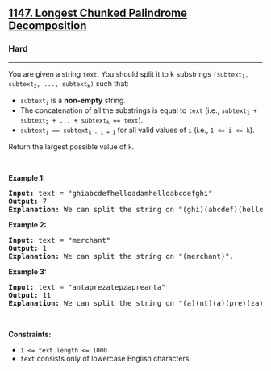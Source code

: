 <h2><a href="https://leetcode.com/problems/longest-chunked-palindrome-decomposition/">1147. Longest Chunked Palindrome Decomposition</a></h2><h3>Hard</h3><hr><div><p>You are given a string <code>text</code>. You should split it to k substrings <code>(subtext<sub>1</sub>, subtext<sub>2</sub>, ..., subtext<sub>k</sub>)</code> such that:</p>

<ul>
	<li><code>subtext<sub>i</sub></code> is a <strong>non-empty</strong> string.</li>
	<li>The concatenation of all the substrings is equal to <code>text</code> (i.e., <code>subtext<sub>1</sub> + subtext<sub>2</sub> + ... + subtext<sub>k</sub> == text</code>).</li>
	<li><code>subtext<sub>i</sub> == subtext<sub>k - i + 1</sub></code> for all valid values of <code>i</code> (i.e., <code>1 &lt;= i &lt;= k</code>).</li>
</ul>

<p>Return the largest possible value of <code>k</code>.</p>

<p>&nbsp;</p>
<p><strong>Example 1:</strong></p>

<pre style="position: relative;"><strong>Input:</strong> text = "ghiabcdefhelloadamhelloabcdefghi"
<strong>Output:</strong> 7
<strong>Explanation:</strong> We can split the string on "(ghi)(abcdef)(hello)(adam)(hello)(abcdef)(ghi)".
<div class="open_grepper_editor" title="Edit &amp; Save To Grepper"></div></pre>

<p><strong>Example 2:</strong></p>

<pre style="position: relative;"><strong>Input:</strong> text = "merchant"
<strong>Output:</strong> 1
<strong>Explanation:</strong> We can split the string on "(merchant)".
<div class="open_grepper_editor" title="Edit &amp; Save To Grepper"></div></pre>

<p><strong>Example 3:</strong></p>

<pre style="position: relative;"><strong>Input:</strong> text = "antaprezatepzapreanta"
<strong>Output:</strong> 11
<strong>Explanation:</strong> We can split the string on "(a)(nt)(a)(pre)(za)(tpe)(za)(pre)(a)(nt)(a)".
<div class="open_grepper_editor" title="Edit &amp; Save To Grepper"></div></pre>

<p>&nbsp;</p>
<p><strong>Constraints:</strong></p>

<ul>
	<li><code>1 &lt;= text.length &lt;= 1000</code></li>
	<li><code>text</code> consists only of lowercase English characters.</li>
</ul>
</div>
